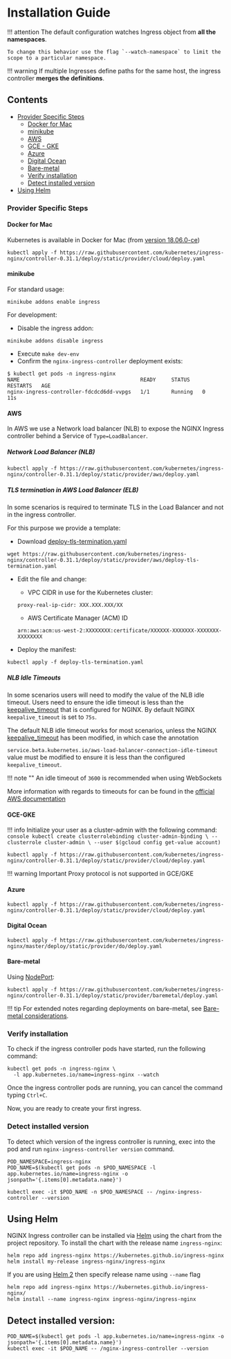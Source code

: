 # Installation Guide

!!! attention
    The default configuration watches Ingress object from **all the namespaces**.

    To change this behavior use the flag `--watch-namespace` to limit the scope to a particular namespace.

!!! warning
    If multiple Ingresses define paths for the same host, the ingress controller **merges the definitions**.

## Contents

- [Provider Specific Steps](#provider-specific-steps)
  - [Docker for Mac](#docker-for-mac)
  - [minikube](#minikube)
  - [AWS](#aws)
  - [GCE - GKE](#gce-gke)
  - [Azure](#azure)
  - [Digital Ocean](#digital-ocean)
  - [Bare-metal](#bare-metal)
  - [Verify installation](#verify-installation)
  - [Detect installed version](#detect-installed-version)
- [Using Helm](#using-helm)

### Provider Specific Steps

#### Docker for Mac

Kubernetes is available in Docker for Mac (from [version 18.06.0-ce](https://docs.docker.com/docker-for-mac/release-notes/#stable-releases-of-2018))

[enable]: https://docs.docker.com/docker-for-mac/#kubernetes

```console
kubectl apply -f https://raw.githubusercontent.com/kubernetes/ingress-nginx/controller-0.31.1/deploy/static/provider/cloud/deploy.yaml
```

#### minikube

For standard usage:

```console
minikube addons enable ingress
```

For development:

- Disable the ingress addon:

```console
minikube addons disable ingress
```

- Execute `make dev-env`
- Confirm the `nginx-ingress-controller` deployment exists:

```console
$ kubectl get pods -n ingress-nginx
NAME                                       READY     STATUS    RESTARTS   AGE
nginx-ingress-controller-fdcdcd6dd-vvpgs   1/1       Running   0          11s
```

#### AWS

In AWS we use a Network load balancer (NLB) to expose the NGINX Ingress controller behind a Service of `Type=LoadBalancer`.

##### Network Load Balancer (NLB)

```console
kubectl apply -f https://raw.githubusercontent.com/kubernetes/ingress-nginx/controller-0.31.1/deploy/static/provider/aws/deploy.yaml
```

##### TLS termination in AWS Load Balancer (ELB)

In some scenarios is required to terminate TLS in the Load Balancer and not in the ingress controller.

For this purpose we provide a template:

- Download [deploy-tls-termination.yaml](https://raw.githubusercontent.com/kubernetes/ingress-nginx/controller-0.31.1/deploy/static/provider/aws/deploy-tls-termination.yaml)

```console
wget https://raw.githubusercontent.com/kubernetes/ingress-nginx/controller-0.31.1/deploy/static/provider/aws/deploy-tls-termination.yaml
```

- Edit the file and change:

  - VPC CIDR in use for the Kubernetes cluster:

  `proxy-real-ip-cidr: XXX.XXX.XXX/XX`

  - AWS Certificate Manager (ACM) ID

  `arn:aws:acm:us-west-2:XXXXXXXX:certificate/XXXXXX-XXXXXXX-XXXXXXX-XXXXXXXX`

- Deploy the manifest:

```console
kubectl apply -f deploy-tls-termination.yaml
```

##### NLB Idle Timeouts

In some scenarios users will need to modify the value of the NLB idle timeout. Users need to ensure the idle timeout is less than the [keepalive_timeout](http://nginx.org/en/docs/http/ngx_http_core_module.html#keepalive_timeout) that is configured for NGINX.
By default NGINX `keepalive_timeout` is set to `75s`.

The default NLB idle timeout works for most scenarios, unless the NGINX [keepalive_timeout](http://nginx.org/en/docs/http/ngx_http_core_module.html#keepalive_timeout) has been modified, in which case the annotation

`service.beta.kubernetes.io/aws-load-balancer-connection-idle-timeout` value must be modified to ensure it is less than the configured `keepalive_timeout`.

!!! note ""
    An idle timeout of `3600` is recommended when using WebSockets

More information with regards to timeouts for can be found in the [official AWS documentation](https://docs.aws.amazon.com/elasticloadbalancing/latest/network/network-load-balancers.html#connection-idle-timeout)

#### GCE-GKE

!!! info
    Initialize your user as a cluster-admin with the following command:
    ```console
    kubectl create clusterrolebinding cluster-admin-binding \
      --clusterrole cluster-admin \
      --user $(gcloud config get-value account)
    ```

```console
kubectl apply -f https://raw.githubusercontent.com/kubernetes/ingress-nginx/controller-0.31.1/deploy/static/provider/cloud/deploy.yaml
```

!!! warning Important
    Proxy protocol is not supported in GCE/GKE

#### Azure

```console
kubectl apply -f https://raw.githubusercontent.com/kubernetes/ingress-nginx/controller-0.31.1/deploy/static/provider/cloud/deploy.yaml
```

#### Digital Ocean

```console
kubectl apply -f https://raw.githubusercontent.com/kubernetes/ingress-nginx/master/deploy/static/provider/do/deploy.yaml
```

#### Bare-metal

Using [NodePort](https://kubernetes.io/docs/concepts/services-networking/service/#type-nodeport):

```console
kubectl apply -f https://raw.githubusercontent.com/kubernetes/ingress-nginx/controller-0.31.1/deploy/static/provider/baremetal/deploy.yaml
```

!!! tip
    For extended notes regarding deployments on bare-metal, see [Bare-metal considerations](./baremetal.md).

### Verify installation

To check if the ingress controller pods have started, run the following command:

```console
kubectl get pods -n ingress-nginx \
  -l app.kubernetes.io/name=ingress-nginx --watch
```

Once the ingress controller pods are running, you can cancel the command typing `Ctrl+C`.

Now, you are ready to create your first ingress.

### Detect installed version

To detect which version of the ingress controller is running, exec into the pod and run `nginx-ingress-controller version` command.

```console
POD_NAMESPACE=ingress-nginx
POD_NAME=$(kubectl get pods -n $POD_NAMESPACE -l app.kubernetes.io/name=ingress-nginx -o jsonpath='{.items[0].metadata.name}')

kubectl exec -it $POD_NAME -n $POD_NAMESPACE -- /nginx-ingress-controller --version
```

## Using Helm

NGINX Ingress controller can be installed via [Helm](https://helm.sh/) using the chart from the project repository.
To install the chart with the release name `ingress-nginx`:

```console
helm repo add ingress-nginx https://kubernetes.github.io/ingress-nginx
helm install my-release ingress-nginx/ingress-nginx
```

If you are using [Helm 2](https://v2.helm.sh/) then specify release name using `--name` flag

```console
helm repo add ingress-nginx https://kubernetes.github.io/ingress-nginx/
helm install --name ingress-nginx ingress-nginx/ingress-nginx
```

## Detect installed version:

```console
POD_NAME=$(kubectl get pods -l app.kubernetes.io/name=ingress-nginx -o jsonpath='{.items[0].metadata.name}')
kubectl exec -it $POD_NAME -- /nginx-ingress-controller --version
```
